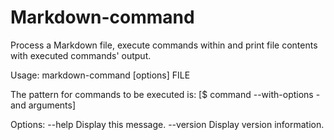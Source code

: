 # Markdown-command
Process a Markdown file, execute commands within 
and print file contents with executed commands' output.

Usage:
    markdown-command [options] FILE

The pattern for commands to be executed is:
    [$ command --with-options -and arguments]

Options:
    --help     Display this message.
    --version  Display version information.